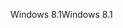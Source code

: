 <span data-ttu-id="524d1-101">Windows 8.1</span><span class="sxs-lookup"><span data-stu-id="524d1-101">Windows 8.1</span></span>